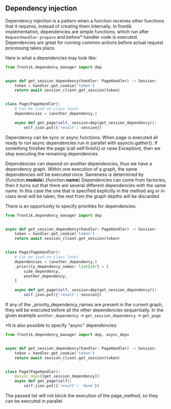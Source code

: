 ## Dependency injection

Dependency injection is a pattern when a function receives other functions that it requires, 
instead of creating them internally. 
In frontik implementation, dependencies are simple functions, 
which run after `RequestHandler.prepare` and before* handler code is executed.
Dependencies are great for running common actions before actual request processing takes place.

Here is what a dependencies may look like:

```python
from frontik.dependency_manager import dep


async def get_session_dependency(handler: PageHandler) -> Session:
    token = handler.get_cookie('token')
    return await session_client.get_session(token)


class Page(PageHandler):
    # Can be used on class level
    dependencies = (another_dependency,)

    async def get_page(self, session=dep(get_session_dependency)):
        self.json.put({'result': session})
```

Dependency can be sync or async functions. When page is executed all ready to run 
async dependencies run in parallel with asyncio.gather(). If something finishes the page 
(call self.finish() or raise Exception), then we stop executing the remaining dependencies

Dependencies can depend on another dependencies, thus we have a dependency graph. 
Within one execution of a graph, the same dependencies will be executed once.
Sameness is determined by {function.__module__}.{function.__name__}
Dependencies can come from factories, then it turns out that there are several different dependencies
with the same name. In this case the one that is specified explicitly in the method arg or 
in class level will be taken, the rest from the graph depths will be discarded


There is an opportunity to specify priorities for dependencies:
```python
from frontik.dependency_manager import dep


async def get_session_dependency(handler: PageHandler) -> Session:
    token = handler.get_cookie('token')
    return await session_client.get_session(token)


class Page(PageHandler):
    # Can be used on class level
    dependencies = (another_dependency,)
    _priority_dependency_names: list[str] = [
        side_dependency,
        another_dependency,
    ]

    async def get_page(self, session=dep(get_session_dependency)):
        self.json.put({'result': session})
```
If any of the _priority_dependency_names are present in the current graph, 
they will be executed before all the other dependencies sequentially. 
In the given example `another_dependency` -> `get_session_dependency` -> `get_page`


*It is also possible to specify "async" dependencies:
```python
from frontik.dependency_manager import dep, async_deps


async def get_session_dependency(handler: PageHandler) -> Session:
    token = handler.get_cookie('token')
    return await session_client.get_session(token)


class Page(PageHandler):
    @async_deps([get_session_dependency])
    async def get_page(self):
        self.json.put({'result': 'done'})
```
The passed list will not block the execution of the page_method, so they can be executed in parallel

